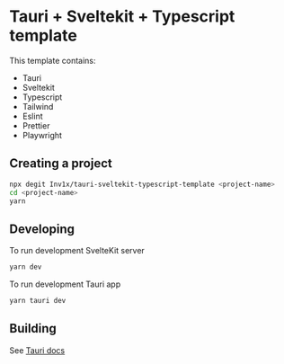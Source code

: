# Tauri + Sveltekit + Typescript template

This template contains:
- Tauri
- Sveltekit
- Typescript
- Tailwind
- Eslint
- Prettier
- Playwright

## Creating a project
```bash
npx degit Inv1x/tauri-sveltekit-typescript-template <project-name>
cd <project-name>
yarn
```

## Developing
To run development SvelteKit server
```bash
yarn dev
```

To run development Tauri app
```bash
yarn tauri dev
```

## Building

See [Tauri docs](https://tauri.app/v1/guides/building/)
